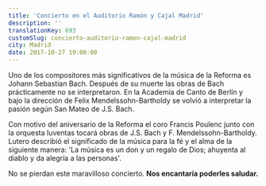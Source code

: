 ```yaml
---
title: 'Concierto en el Auditorio Ramón y Cajal Madrid'
description: ''
translationKey: 693
customSlug: concierto-auditorio-ramon-cajal-madrid
city: Madrid
date: 2017-10-27 19:00:00
---
```


Uno de los compositores más significativos de la música de la Reforma es Johann Sebastian Bach. Después de su muerte las obras de Bach prácticamente no se interpretaron. En la Academia de Canto de Berlín y bajo la dirección de Felix Mendelssohn-Bartholdy se volvió a interpretar la pasión según San Mateo de J.S. Bach.

Con motivo del aniversario de la Reforma el coro Francis Poulenc junto con la orquesta Iuventas tocará obras de J.S. Bach y F. Mendelssohn-Bartholdy. Lutero describió el significado de la música para la fé y el alma de la siguiente manera: 'La música es un don y un regalo de Dios; ahuyenta al diablo y da alegría a las personas'.

No se pierdan este maravilloso concierto. <strong>Nos encantaría poderles saludar.</strong>

